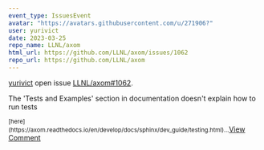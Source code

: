 ```yaml
---
event_type: IssuesEvent
avatar: "https://avatars.githubusercontent.com/u/271906?"
user: yurivict
date: 2023-03-25
repo_name: LLNL/axom
html_url: https://github.com/LLNL/axom/issues/1062
repo_url: https://github.com/LLNL/axom
---
```


<a href='https://github.com/yurivict' target='_blank'>yurivict</a> open issue <a href='https://github.com/LLNL/axom/issues/1062' target='_blank'>LLNL/axom#1062</a>.

<p>The 'Tests and Examples' section in documentation doesn't explain how to run tests</p><small>[here](https://axom.readthedocs.io/en/develop/docs/sphinx/dev_guide/testing.html)...</small><a href='https://github.com/LLNL/axom/issues/1062' target='_blank'>View Comment</a>
